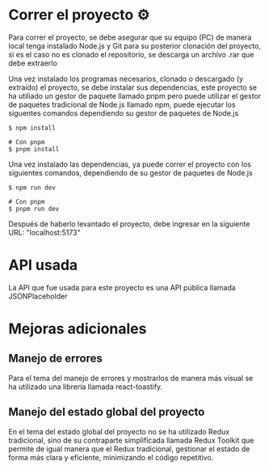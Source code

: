 # Correr el proyecto ⚙️

Para correr el proyecto, se debe asegurar que su equipo (PC) de manera local tenga instalado Node.js y Git para su posterior
clonación del proyecto, si es el caso no es clonado el repositorio, se descarga un archivo .rar que debe extraerlo

Una vez instalado los programas necesarios, clonado o descargado (y extraído) el proyecto, se debe instalar sus dependencias,
este proyecto se ha utiliado un gestor de paquete llamado pnpm pero puede utilizar el gestor de paquetes tradicional de Node.js
llamado npm, puede ejecutar los siguentes comandos dependiendo su gestor de paquetes de Node.js

```
$ npm install

# Con pnpm
$ pnpm install
```
Una vez instalado las dependencias, ya puede correr el proyecto con los siguientes comandos, dependiendo de su gestor de
paquetes de Node.js

```
$ npm run dev

# Con pnpm
$ pnpm run dev
```

Después de haberlo levantado el proyecto, debe ingresar en la siguiente URL: "localhost:5173"

# API usada

La API que fue usada para este proyecto es una API pública llamada JSONPlaceholder

# Mejoras adicionales

## Manejo de errores

Para el tema del manejo de errores y mostrarlos de manera más visual se ha utilizado una librería llamada react-toastify.

## Manejo del estado global del proyecto

En el tema del estado global del proyecto no se ha utilizado Redux tradicional, sino de su contraparte simplificada llamada
Redux Toolkit que permite de igual manera que el Redux tradicional, gestionar el estado de forma más clara y eficiente, minimizando el código repetitivo.
